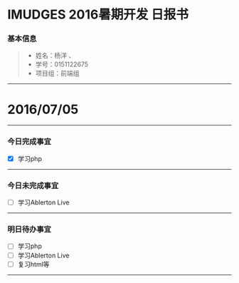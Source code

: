 ﻿ # IMUDGES 2016暑期开发 日报书

 ### 基本信息
 > * 姓名：杨洋  、
 > * 学号：0151122675
 > * 项目组：前端组
 
 ------
 
 
 # 2016/07/05
 
 ------
 
 ### 今日完成事宜
 - [x]  学习php
 
 
 ------
 ### 今日未完成事宜
 - [ ] 学习Ablerton Live

 
 ------
 ### 明日待办事宜
 - [ ] 学习php
 - [ ] 学习Ablerton Live 
 - [ ] 复习html等
 ------
